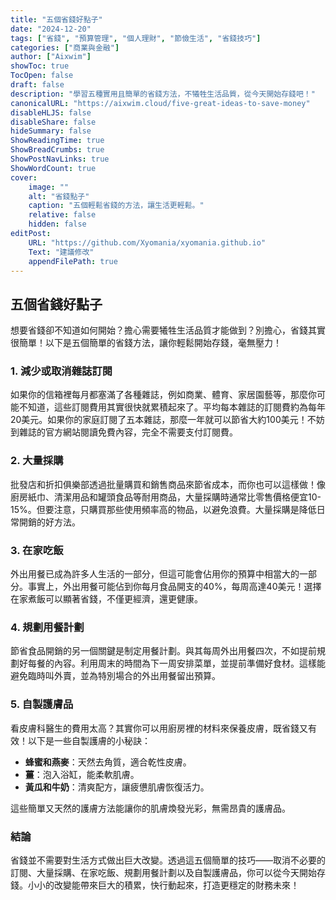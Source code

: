 ```yaml
---
title: "五個省錢好點子"
date: "2024-12-20"
tags: ["省錢", "預算管理", "個人理財", "節儉生活", "省錢技巧"]
categories: ["商業與金融"]
author: ["Aixwim"]
showToc: true
TocOpen: false
draft: false
description: "學習五種實用且簡單的省錢方法，不犧牲生活品質，從今天開始存錢吧！"
canonicalURL: "https://aixwim.cloud/five-great-ideas-to-save-money"
disableHLJS: false
disableShare: false
hideSummary: false
ShowReadingTime: true
ShowBreadCrumbs: true
ShowPostNavLinks: true
ShowWordCount: true
cover:
    image: ""
    alt: "省錢點子"
    caption: "五個輕鬆省錢的方法，讓生活更輕鬆。"
    relative: false
    hidden: false
editPost:
    URL: "https://github.com/Xyomania/xyomania.github.io"
    Text: "建議修改"
    appendFilePath: true
---
```


## 五個省錢好點子

想要省錢卻不知道如何開始？擔心需要犧牲生活品質才能做到？別擔心，省錢其實很簡單！以下是五個簡單的省錢方法，讓你輕鬆開始存錢，毫無壓力！

### **1. 減少或取消雜誌訂閱**

如果你的信箱裡每月都塞滿了各種雜誌，例如商業、體育、家居園藝等，那麼你可能不知道，這些訂閱費用其實很快就累積起來了。平均每本雜誌的訂閱費約為每年20美元。如果你的家庭訂閱了五本雜誌，那麼一年就可以節省大約100美元！不妨到雜誌的官方網站閱讀免費內容，完全不需要支付訂閱費。

### **2. 大量採購**

批發店和折扣俱樂部透過批量購買和銷售商品來節省成本，而你也可以這樣做！像廚房紙巾、清潔用品和罐頭食品等耐用商品，大量採購時通常比零售價格便宜10-15%。但要注意，只購買那些使用頻率高的物品，以避免浪費。大量採購是降低日常開銷的好方法。

### **3. 在家吃飯**

外出用餐已成為許多人生活的一部分，但這可能會佔用你的預算中相當大的一部分。事實上，外出用餐可能佔到你每月食品開支的40%，每周高達40美元！選擇在家煮飯可以顯著省錢，不僅更經濟，還更健康。

### **4. 規劃用餐計劃**

節省食品開銷的另一個關鍵是制定用餐計劃。與其每周外出用餐四次，不如提前規劃好每餐的內容。利用周末的時間為下一周安排菜單，並提前準備好食材。這樣能避免臨時叫外賣，並為特別場合的外出用餐留出預算。

### **5. 自製護膚品**

看皮膚科醫生的費用太高？其實你可以用廚房裡的材料來保養皮膚，既省錢又有效！以下是一些自製護膚的小秘訣：

- **蜂蜜和燕麥**：天然去角質，適合乾性皮膚。  
- **薑**：泡入浴缸，能柔軟肌膚。  
- **黃瓜和牛奶**：清爽配方，讓疲憊肌膚恢復活力。  

這些簡單又天然的護膚方法能讓你的肌膚煥發光彩，無需昂貴的護膚品。

### **結論**

省錢並不需要對生活方式做出巨大改變。透過這五個簡單的技巧——取消不必要的訂閱、大量採購、在家吃飯、規劃用餐計劃以及自製護膚品，你可以從今天開始存錢。小小的改變能帶來巨大的積累，快行動起來，打造更穩定的財務未來！
